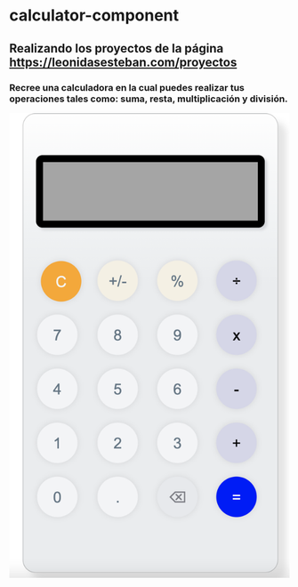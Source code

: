 # calculator-component
## Realizando los proyectos de la página https://leonidasesteban.com/proyectos
### Recree una calculadora en la cual puedes realizar tus operaciones tales como: suma, resta, multiplicación y división.

<img src="images/image-readme.png" alt="imagen para el readme">

